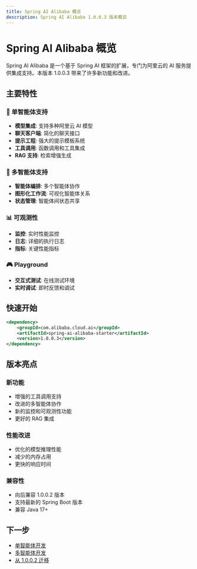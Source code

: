 ```yaml
---
title: Spring AI Alibaba 概览
description: Spring AI Alibaba 1.0.0.3 版本概览
---
```


# Spring AI Alibaba 概览

Spring AI Alibaba 是一个基于 Spring AI 框架的扩展，专门为阿里云的 AI 服务提供集成支持。本版本 1.0.0.3 带来了许多新功能和改进。

## 主要特性

### 🤖 单智能体支持
- **模型集成**: 支持多种阿里云 AI 模型
- **聊天客户端**: 简化的聊天接口
- **提示工程**: 强大的提示模板系统
- **工具调用**: 函数调用和工具集成
- **RAG 支持**: 检索增强生成

### 🔗 多智能体支持
- **智能体编排**: 多个智能体协作
- **图形化工作流**: 可视化智能体关系
- **状态管理**: 智能体间状态共享

### 📊 可观测性
- **监控**: 实时性能监控
- **日志**: 详细的执行日志
- **指标**: 关键性能指标

### 🎮 Playground
- **交互式测试**: 在线测试环境
- **实时调试**: 即时反馈和调试

## 快速开始

```xml
<dependency>
    <groupId>com.alibaba.cloud.ai</groupId>
    <artifactId>spring-ai-alibaba-starter</artifactId>
    <version>1.0.0.3</version>
</dependency>
```

## 版本亮点

### 新功能
- 增强的工具调用支持
- 改进的多智能体协作
- 新的监控和可观测性功能
- 更好的 RAG 集成

### 性能改进
- 优化的模型推理性能
- 减少的内存占用
- 更快的响应时间

### 兼容性
- 向后兼容 1.0.0.2 版本
- 支持最新的 Spring Boot 版本
- 兼容 Java 17+

## 下一步

- [单智能体开发](/docs/develop/single-agent/models/)
- [多智能体开发](/docs/develop/multi-agent/agents/)
- [从 1.0.0.2 迁移](/docs/develop/migration/from-1.0.0.2/)
